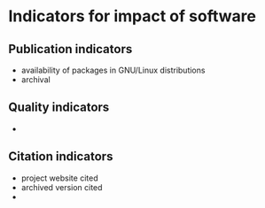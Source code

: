 # Indicators for impact of software

## Publication indicators

* availability of packages in GNU/Linux distributions
* archival

## Quality indicators

* 

## Citation indicators

* project website cited
* archived version cited
* 
